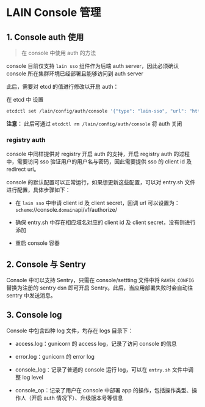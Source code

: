 # LAIN Console 管理

## 1. Console auth 使用

>在 console 中使用 auth 的方法

console 目前仅支持 `lain sso` 组件作为后端 auth server，因此必须确认 console 所在集群环境已经部署且能够访问到 auth server 

此后，需要对 etcd 的值进行修改以开启 auth：

在 etcd 中 设置 
```bash
etcdctl set /lain/config/auth/console '{"type": "lain-sso", "url": "https://sso.domain"}'
```

**注意：** 此后可通过 `etcdctl rm /lain/config/auth/console` 将 auth 关闭


### registry auth

console 中同样提供对 registry 开启 auth 的支持，开启 registry auth 的过程中，需要访问 sso 验证用户的用户名与密码，因此需要提供 sso 的 client id 及 redirect uri。

console 的默认配置可以正常运行，如果想更新这些配置，可以对 entry.sh 文件进行配置，具体步骤如下：

- 在 `lain sso` 中申请 client id 及 client secret，回调 url 可以设置为： `scheme`://console.`domain`api/v1/authorize/

- 确保 entry.sh 中存在相应域名对应的 client id 及 client secret，没有则进行添加

- 重启 console 容器


## 2. Console 与 Sentry

Console 中可以支持 Sentry，只需在 console/settting 文件中将 `RAVEN_CONFIG` 替换为注册的 sentry dsn 即可开启 Sentry。此后，当应用部署失败时会自动往 sentry 中发送消息。


## 3. Console log

Console 中包含四种 log 文件，均存在 logs 目录下：

- access.log：gunicorn 的 access log，记录了访问 console 的信息

- error.log：gunicorn 的 error log

- console_log：记录了普通的 console 运行 log，可以在 `entry.sh` 文件中调整 log level

- console_op：记录了用户在 console 中部署 app 的操作，包括操作类型、操作人（开启 auth 情况下）、升级版本号等信息
